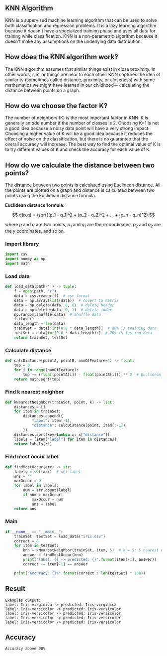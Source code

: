 ## KNN Algorithm

KNN is a supervised machine learning algorithm that can be used to solve both classification and regression problems. It is a lazy learning algorithm because it doesn't have a specialized training phase and uses all data for training while classification. KNN is a non-parametric algorithm because it doesn't make any assumptions on the underlying data distribution.

## How does the KNN algorithm work?

The KNN algorithm assumes that similar things exist in close proximity. In other words, similar things are near to each other. KNN captures the idea of similarity (sometimes called distance, proximity, or closeness) with some mathematics we might have learned in our childhood— calculating the distance between points on a graph.

## How do we choose the factor K?

The number of neighbors (K) is the most important factor in KNN. K is generally an odd number if the number of classes is 2. Choosing K=1 is not a good idea because a noisy data point will have a very strong impact. Choosing a higher value of K will be a good idea because it reduces the effect of noise on the classification, but there is no guarantee that the overall accuracy will increase. The best way to find the optimal value of K is to try different values of K and check the accuracy for each value of K.

## How do we calculate the distance between two points?

The distance between two points is calculated using Euclidean distance. All the points are plotted on a graph and distance is calculated between two points using the Euclidean distance formula.

**Euclidean distance formula:**

$$
d(p,q) = \sqrt{(p_1 - q_1)^2 + (p_2 - q_2)^2 + ... + (p_n - q_n)^2}
$$

where $p$ and $q$ are two points, $p_1$ and $q_1$ are the $x$ coordinates, $p_2$ and $q_2$ are the $y$ coordinates, and so on.

### Import library

```python
import csv
import numpy as np
import math
```

### Load data

```python
def load_data(path='') -> tuple:
    f = open(path, "r")
    data = csv.reader(f)  # csv format
    data = np.array(list(data))  # covert to matrix
    data = np.delete(data, 0, 0)  # delete header
    data = np.delete(data, 0, 1)  # delete index
    np.random.shuffle(data)  # shuffle data
    f.close()
    data_length = len(data)
    trainSet = data[:int(0.8 * data_length)]  # 80% is training data
    testSet = data[int(0.8 * data_length):]  # 20% is testing data
    return trainSet, testSet
```

### Calculate distance

```python
def calcDistance(pointA, pointB, numOfFeature=4) -> float:
    tmp = 0
    for i in range(numOfFeature):
        tmp += (float(pointA[i]) - float(pointB[i])) ** 2  # Euclidean distance
    return math.sqrt(tmp)
```

### Find k nearest neighbor

```python
def kNearestNeighbor(trainSet, point, k) -> list:
    distances = []
    for item in trainSet:
        distances.append({
            "label": item[-1],
            "distance": calcDistance(point, item[:-1])
        })
    distances.sort(key=lambda x: x["distance"])
    labels = [item["label"] for item in distances]
    return labels[:k]
```

### Find most occur label

```python
def findMostOccur(arr) -> str:
    labels = set(arr)  # set label
    ans = ""
    maxOccur = 0
    for label in labels:
        num = arr.count(label)
        if num > maxOccur:
            maxOccur = num
            ans = label
    return ans
```

### Main

```python
if __name__ == "__main__":
    trainSet, testSet = load_data("iris.csv")
    correct = 0
    for item in testSet:
        knn = kNearestNeighbor(trainSet, item, 5)  # k = 5: 5 nearest neighbor
        answer = findMostOccur(knn)
        print("label: {} -> predicted: {}".format(item[-1], answer))
        correct += item[-1] == answer

    print("Accuracy: {}%".format(correct / len(testSet) * 100))
```

## Result

```
Examples output:
label: Iris-virginica -> predicted: Iris-virginica
label: Iris-versicolor -> predicted: Iris-versicolor
label: Iris-versicolor -> predicted: Iris-versicolor
label: Iris-versicolor -> predicted: Iris-versicolor
label: Iris-versicolor -> predicted: Iris-versicolor
```

## Accuracy

```
Accuracy above 90%
```
